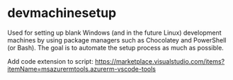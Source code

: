 # devmachinesetup
Used for setting up blank Windows (and in the future Linux) development machines by using package managers such as Chocolatey and PowerShell (or Bash). The goal is to automate the setup process as much as possible.

Add code extension to script: https://marketplace.visualstudio.com/items?itemName=msazurermtools.azurerm-vscode-tools
